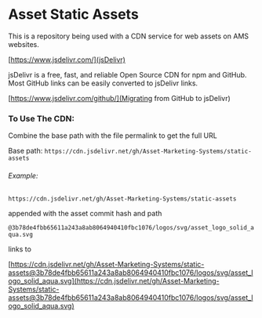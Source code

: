 # Asset Static Assets

This is a repository being used with a CDN service for web assets on AMS websites.

[https://www.jsdelivr.com/](jsDelivr)

jsDelivr is a free, fast, and reliable Open Source CDN for npm and GitHub.
Most GitHub links can be easily converted to jsDelivr links.

[https://www.jsdelivr.com/github/](Migrating from GitHub to jsDelivr)

### To Use The CDN:

Combine the base path with the file permalink to get the full URL

Base path: `https://cdn.jsdelivr.net/gh/Asset-Marketing-Systems/static-assets`

###### Example:

`https://cdn.jsdelivr.net/gh/Asset-Marketing-Systems/static-assets` 

appended with the asset commit hash and path

`@3b78de4fbb65611a243a8ab8064940410fbc1076/logos/svg/asset_logo_solid_aqua.svg` 

links to

[https://cdn.jsdelivr.net/gh/Asset-Marketing-Systems/static-assets@3b78de4fbb65611a243a8ab8064940410fbc1076/logos/svg/asset_logo_solid_aqua.svg](https://cdn.jsdelivr.net/gh/Asset-Marketing-Systems/static-assets@3b78de4fbb65611a243a8ab8064940410fbc1076/logos/svg/asset_logo_solid_aqua.svg)
